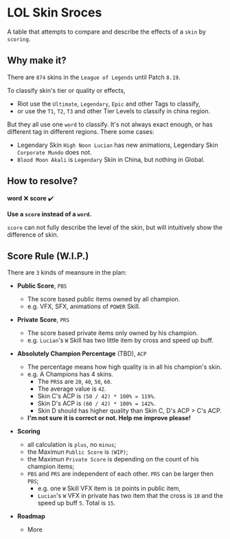 # LOL Skin Sroces
A table that attempts to compare and describe the effects of a `skin` by `scoring`.

## Why make it?
There are `874` skins in the `League of Legends` until Patch `8.19`.

To classify skin's tier or quality or effects,
- Riot use the `Ultimate`, `Legendary`, `Epic` and other Tags to classify,
- or use the `T1`, `T2`, `T3` and other Tier Levels to classify in china region.

But they all use one `word` to classify. It's not always exact enough, or has different tag in different regions. There some cases:
- Legendary Skin `High Noon Lucian` has new animations, Legendary Skin `Corporate Mundo` does not.
- `Blood Moon Akali` is `Legendary` Skin in China, but nothing in Global.

## How to resolve?
**word** :x: **score** :heavy_check_mark:

**Use a `score` instead of a `word`.**

`score` can not fully describe the level of the skin, but will intuitively show the difference of skin.

## Score Rule (W.I.P.)
There are `3` kinds of meansure in the plan:

- **Public Score**, `PBS`
  - The score based public items owned by all champion.
  - e.g. VFX, SFX, animations of `PQWER` Skill.

- **Private Score**, `PRS`
  - The score based private items only owned by his champion.
  - e.g. `Lucian`'s `W` Skill has two little item by cross and speed up buff.

- **Absolutely Champion Percentage** (TBD), `ACP`
  - The percentage means how high quality is in all his champion's skin.
  - e.g. A Champions has 4 skins.
    - The `PRS`s are `20`, `40`, `50`, `60`.
    - The average value is `42`.
    - Skin C's ACP is `(50 / 42) * 100% = 119%`.
    - Skin D's ACP is `(60 / 42) * 100% = 142%`.
	- Skin D should has higher quality than Skin C, D's ACP > C's ACP.
  - **I'm not sure it is correct or not. Help me improve please!**

- **Scoring**
  - all calculation is `plus`, no `minus`;
  - the Maximun `Public Score` is `(WIP)`;
  - the Maximun `Private Score` is depending on the count of his champion items;
  - `PBS` and `PRS` are independent of each other. `PRS` can be larger then `PBS`;
    - e.g. one `W` Skill VFX item is `10` points in public item,
    - `Lucian`'s `W` VFX in private has two item that the cross is `10` and the speed up buff `5`. Total is `15`.

- **Roadmap**
  - More
